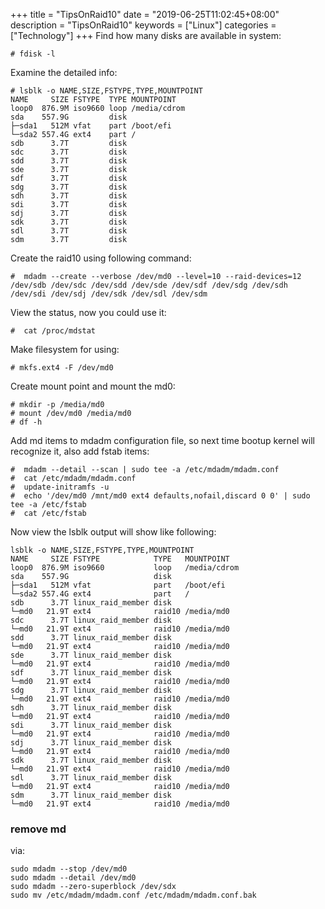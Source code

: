 +++
title = "TipsOnRaid10"
date = "2019-06-25T11:02:45+08:00"
description = "TipsOnRaid10"
keywords = ["Linux"]
categories = ["Technology"]
+++
Find how many disks are available in system:    

```
# fdisk -l
```
Examine the detailed info:    

```
# lsblk -o NAME,SIZE,FSTYPE,TYPE,MOUNTPOINT
NAME     SIZE FSTYPE  TYPE MOUNTPOINT
loop0  876.9M iso9660 loop /media/cdrom
sda    557.9G         disk 
├─sda1   512M vfat    part /boot/efi
└─sda2 557.4G ext4    part /
sdb      3.7T         disk 
sdc      3.7T         disk 
sdd      3.7T         disk 
sde      3.7T         disk 
sdf      3.7T         disk 
sdg      3.7T         disk 
sdh      3.7T         disk 
sdi      3.7T         disk 
sdj      3.7T         disk 
sdk      3.7T         disk 
sdl      3.7T         disk 
sdm      3.7T         disk
```
Create the raid10 using following command:    

```
#  mdadm --create --verbose /dev/md0 --level=10 --raid-devices=12 /dev/sdb /dev/sdc /dev/sdd /dev/sde /dev/sdf /dev/sdg /dev/sdh /dev/sdi /dev/sdj /dev/sdk /dev/sdl /dev/sdm
```
View the status, now you could use it:    

```
#  cat /proc/mdstat
```
Make filesystem for using:    

```
# mkfs.ext4 -F /dev/md0
```
Create mount point and mount the md0:    

```
# mkdir -p /media/md0
# mount /dev/md0 /media/md0
# df -h
```
Add md items to mdadm configuration file, so next time bootup kernel will recognize it, also add fstab items:    

```
#  mdadm --detail --scan | sudo tee -a /etc/mdadm/mdadm.conf
#  cat /etc/mdadm/mdadm.conf 
#  update-initramfs -u
#  echo '/dev/md0 /mnt/md0 ext4 defaults,nofail,discard 0 0' | sudo tee -a /etc/fstab
#  cat /etc/fstab 
```
Now view the lsblk output will show like following:    

```
lsblk -o NAME,SIZE,FSTYPE,TYPE,MOUNTPOINT
NAME     SIZE FSTYPE            TYPE   MOUNTPOINT
loop0  876.9M iso9660           loop   /media/cdrom
sda    557.9G                   disk   
├─sda1   512M vfat              part   /boot/efi
└─sda2 557.4G ext4              part   /
sdb      3.7T linux_raid_member disk   
└─md0   21.9T ext4              raid10 /media/md0
sdc      3.7T linux_raid_member disk   
└─md0   21.9T ext4              raid10 /media/md0
sdd      3.7T linux_raid_member disk   
└─md0   21.9T ext4              raid10 /media/md0
sde      3.7T linux_raid_member disk   
└─md0   21.9T ext4              raid10 /media/md0
sdf      3.7T linux_raid_member disk   
└─md0   21.9T ext4              raid10 /media/md0
sdg      3.7T linux_raid_member disk   
└─md0   21.9T ext4              raid10 /media/md0
sdh      3.7T linux_raid_member disk   
└─md0   21.9T ext4              raid10 /media/md0
sdi      3.7T linux_raid_member disk   
└─md0   21.9T ext4              raid10 /media/md0
sdj      3.7T linux_raid_member disk   
└─md0   21.9T ext4              raid10 /media/md0
sdk      3.7T linux_raid_member disk   
└─md0   21.9T ext4              raid10 /media/md0
sdl      3.7T linux_raid_member disk   
└─md0   21.9T ext4              raid10 /media/md0
sdm      3.7T linux_raid_member disk   
└─md0   21.9T ext4              raid10 /media/md0
```
### remove md
via:    

```
sudo mdadm --stop /dev/md0
sudo mdadm --detail /dev/md0
sudo mdadm --zero-superblock /dev/sdx
sudo mv /etc/mdadm/mdadm.conf /etc/mdadm/mdadm.conf.bak
```
